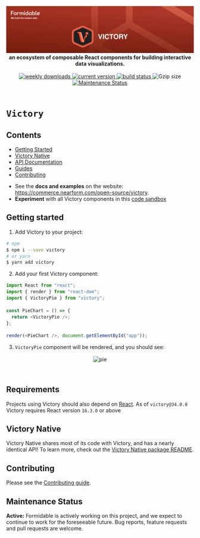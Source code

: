 <div align="center">
  <a href="https://commerce.nearform.com/open-source/" target="_blank">
    <img alt="Victory — Formidable, We build the modern web" src="https://raw.githubusercontent.com/FormidableLabs/victory/main//Victory-Hero.png" />
  </a>

  <strong>
    an ecosystem of composable React components for building interactive data visualizations.
  </strong>

  <br />
  <br />

  <a href="https://npmjs.com/package/victory">
    <img alt="weekly downloads" src="https://img.shields.io/npm/dw/victory.svg">
  </a>
  <a href="https://npmjs.com/package/victory">
    <img alt="current version" src="https://img.shields.io/npm/v/victory.svg">
  </a>
  <a href="https://github.com/FormidableLabs/victory/actions">
    <img alt="build status" src="https://github.com/FormidableLabs/victory/actions/workflows/ci.yml/badge.svg">
  </a>

  <img alt="Gzip size" src="http://img.badgesize.io/https://unpkg.com/victory/dist/victory.min.js?compression=gzip&label=gzip%20size">

  <a href="https://github.com/FormidableLabs/victory#maintenance-status">
    <img alt="Maintenance Status" src="https://img.shields.io/badge/maintenance-active-green.svg" />
  </a>

  <br />
  <br />
</div>

# `Victory`

## Contents

- [Getting Started](#getting-started)
- [Victory Native](#victory-native)
- [API Documentation](http://formidable.com/open-source/victory/docs)
- [Guides](http://formidable.com/open-source/victory/guides)
- [Contributing](#contributing)

* See the **docs and examples** on the website: https://commerce.nearform.com/open-source/victory.
* **Experiment** with all Victory components in this [code sandbox](https://codesandbox.io/s/dj4f7t)

## Getting started

1. Add Victory to your project:

```sh
# npm
$ npm i --save victory
# or yarn
$ yarn add victory
```

2. Add your first Victory component:

```js
import React from "react";
import { render } from "react-dom";
import { VictoryPie } from "victory";

const PieChart = () => {
  return <VictoryPie />;
};

render(<PieChart />, document.getElementById("app"));
```

3. `VictoryPie` component will be rendered, and you should see:

<p align="center">
  <img align="center" width="471" alt="pie" src="https://cloud.githubusercontent.com/assets/3719995/20915779/b51e3652-bb3c-11e6-8243-6e7521a59115.png">
</p>

<br />

## Requirements

Projects using Victory should also depend on [React][]. As of `victory@34.0.0` Victory requires React version `16.3.0` or above

## Victory Native

Victory Native shares most of its code with Victory, and has a nearly identical API! To learn more, check out the [Victory Native package README](./packages/victory-native/README.md).

## Contributing

Please see the [Contributing guide](CONTRIBUTING.md).

## Maintenance Status

**Active:** Formidable is actively working on this project, and we expect to continue to work for the foreseeable future. Bug reports, feature requests and pull requests are welcome.

[react]: https://facebook.github.io/react/
